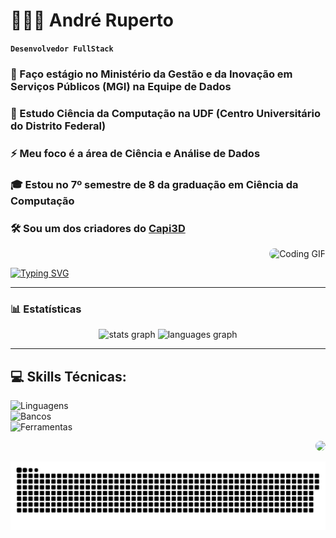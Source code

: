 # 👨🏻‍💻 André Ruperto

**`Desenvolvedor FullStack`**

<h3>🔭 Faço estágio no Ministério da Gestão e da Inovação em Serviços Públicos (MGI) na Equipe de Dados<br></h3>
<h3>🌱 Estudo Ciência da Computação na UDF (Centro Universitário do Distrito Federal)<br></h3>
<h3>⚡ Meu foco é a área de Ciência e Análise de Dados<br></h3>
<h3>🎓 Estou no 7º semestre de 8 da graduação em Ciência da Computação<br></h3>
<h3>🛠️ Sou um dos criadores do <a href="https://capi3d.com.br/">Capi3D</a><br></h3>

<div align="right">
  <img src="https://media.giphy.com/media/YYW0hHizzIOrlhimPG/giphy.gif" width="200px" style="border-radius: 10px;" alt="Coding GIF" />
</div>

[![Typing SVG](https://readme-typing-svg.demolab.com?font=Fira+Code&pause=1000&width=435&lines=%F0%9F%9A%80+Transformando+ideias+em+c%C3%B3digo!;%F0%9F%9B%A0%EF%B8%8F+Desenvolvendo+solu%C3%A7%C3%B5es+criativas;%F0%9F%93%8A+Fazendo+dados+contarem+hist%C3%B3rias)](https://git.io/typing-svg)

---

### 📊 Estatísticas
<div align="center">
  <img src="https://github-readme-stats.vercel.app/api?username=AndreRuperto&show_icons=true&include_all_commits=true&count_private=true&theme=merko&rank_icon=github&border_radius=10" height="150" alt="stats graph"  />
  <img src="https://github-readme-stats.vercel.app/api/top-langs?username=AndreRuperto&locale=en&hide_title=false&layout=compact&card_width=320&langs_count=5&theme=merko&border_radius=10" height="150" alt="languages graph"  />
</div>

---

## 💻 Skills Técnicas:

![Linguagens](https://skillicons.dev/icons?i=py,nodejs,js,html,css,fastapi,sklearn)  
![Bancos](https://skillicons.dev/icons?i=postgres,mysql,sqlite)  
![Ferramentas](https://skillicons.dev/icons?i=git,github,docker,postman,vscode,figma,vercel)

<p align="right">
  <img src="https://media.giphy.com/media/YYW0hHizzIOrlhimPG/giphy.gif" width="180px" style="border-radius: 10px;" />
</p>

<div align="center">
  <img src="https://raw.githubusercontent.com/AndreRuperto/AndreRuperto/output/github-contribution-grid-snake-random.svg" alt="Snake animation" />
</div>